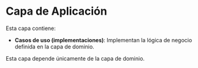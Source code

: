 # Capa de Aplicación

Esta capa contiene:

- **Casos de uso (implementaciones)**: Implementan la lógica de negocio definida en la capa de dominio.

Esta capa depende únicamente de la capa de dominio.